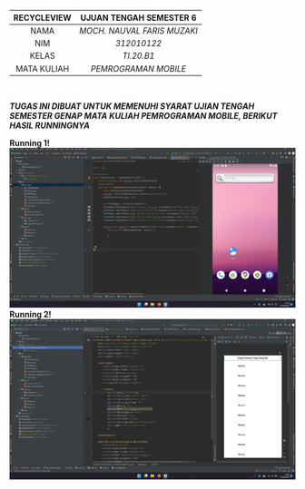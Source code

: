| RECYCLEVIEW | UJUAN TENGAH SEMESTER 6 |
| :---: | :---: |
| NAMA            | *MOCH. NAUVAL FARIS MUZAKI* |
| NIM             | *312010122* |
| KELAS           | *TI.20.B1* |
| MATA KULIAH     | *PEMROGRAMAN MOBILE* | 
<br>


***TUGAS INI DIBUAT UNTUK MEMENUHI SYARAT UJIAN TENGAH SEMESTER GENAP MATA KULIAH PEMROGRAMAN MOBILE, BERIKUT HASIL RUNNINGNYA***

__Running 1!__
![running](running.jpg)<br>
__Running 2!__
![running2](running2.jpg)<br>
